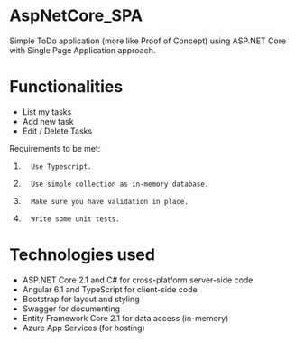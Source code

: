 # AspNetCore_SPA
Simple ToDo application (more like Proof of Concept) using ASP.NET Core with Single Page Application approach.

Functionalities
===================
* List my tasks
* Add new task
* Edit / Delete Tasks

Requirements to be met:
1.       Use Typescript.
2.       Use simple collection as in-memory database.
3.       Make sure you have validation in place.
4.       Write some unit tests.

Technologies used
===================
* ASP.NET Core 2.1 and C# for cross-platform server-side code
* Angular 6.1 and TypeScript for client-side code
* Bootstrap for layout and styling
* Swagger for documenting
* Entity Framework Core 2.1 for data access (in-memory)
* Azure App Services (for hosting)
